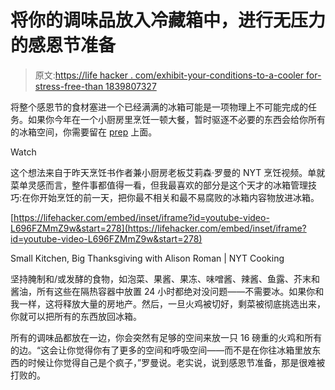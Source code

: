 # 将你的调味品放入冷藏箱中，进行无压力的感恩节准备

> 原文:[https://life hacker . com/exhibit-your-conditions-to-a-cooler for-stress-free-than 1839807327](https://lifehacker.com/banish-your-condiments-to-a-cooler-for-stress-free-than-1839807327)

将整个感恩节的食材塞进一个已经满满的冰箱可能是一项物理上不可能完成的任务。如果你今年在一个小厨房里烹饪一顿大餐，暂时驱逐不必要的东西会给你所有的冰箱空间，你需要留在 [prep](https://lifehacker.com/what-you-should-be-doing-right-now-to-prep-for-thanksgi-1820087362) 上面。

Watch

这个想法来自于昨天烹饪书作者兼小厨房老板艾莉森·罗曼的 NYT 烹饪视频。单就菜单灵感而言，整件事都值得一看，但我最喜欢的部分是这个天才的冰箱管理技巧:在你开始烹饪的前一天，把你最不相关和最不易腐败的冰箱内容物放进冰箱。

 [https://lifehacker.com/embed/inset/iframe?id=youtube-video-L696FZMmZ9w&start=278](https://lifehacker.com/embed/inset/iframe?id=youtube-video-L696FZMmZ9w&start=278)

<figcaption class="sc-1ptbguh-0 hxeMec caption">Small Kitchen, Big Thanksgiving with Alison Roman | NYT Cooking</figcaption> 

坚持腌制和/或发酵的食物，如泡菜、果酱、果冻、味噌酱、辣酱、鱼露、芥末和酱油，所有这些在隔热容器中放置 24 小时都绝对没问题——不需要冰。如果你和我一样，这将释放大量的房地产。然后，一旦火鸡被切好，剩菜被彻底挑选出来，你就可以把所有的东西放回冰箱。

所有的调味品都放在一边，你会突然有足够的空间来放一只 16 磅重的火鸡和所有的边。“这会让你觉得你有了更多的空间和呼吸空间——而不是在你往冰箱里放东西的时候让你觉得自己是个疯子，”罗曼说。老实说，说到感恩节准备，那是很难被打败的。